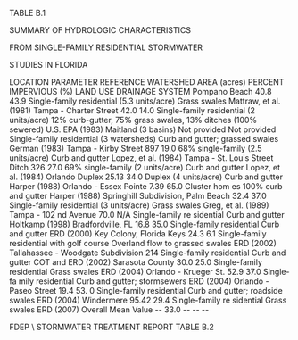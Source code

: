  TABLE  B.1 
 

 SUMMARY  OF  HYDROLOGIC  CHARACTERISTICS 

 FROM  SINGLE-FAMILY  RESIDENTIAL  STORMWATER 

 STUDIES  IN  FLORIDA
 
 
LOCATION 
PARAMETER 
REFERENCE 
WATERSHED 
AREA 
(acres) 
PERCENT 
IMPERVIOUS 
(%) 
LAND  USE 
DRAINAGE 
SYSTEM 
Pompano Beach 40.8 43.9 Single-family  residential 
(5.3 units/acre) 
Grass swales Mattraw, et al. 
(1981) 
Tampa - Charter 
Street 
42.0 14.0 Single-family residential 
(2 units/acre) 
12% curb-gutter, 75% 
grass swales, 13% ditches 
(100% sewered) 
U.S. EPA 
(1983) 
Maitland (3 basins) Not provided Not 
provided Single-family residential 
(3 watersheds) 
Curb and gutter; 
grassed swales 
German (1983) 
Tampa - Kirby Street 897 19.0 68% single-family 
(2.5 units/acre) 
Curb and gutter Lopez, et al. 
(1984) 
Tampa - St. Louis 
Street Ditch 
326 27.0 69% single-family 
(2 units/acre) 
Curb and gutter Lopez, et al. 
(1984) 
Orlando Duplex 25.13 34.0 Duplex (4 units/acre) Curb and gutter Harper (1988) 
Orlando - Essex Pointe 7.39 65.0 Cluster hom
es 100% curb and gutter Harper (1988) 
Springhill Subdivision, 
Palm Beach 
32.4 37.0 Single-family residential 
(3 units/acre) 
Grass swales Greg, et al. 
(1989) 
Tampa - 102
nd
 Avenue 70.0 N/A Single-family re
sidential Curb and gutter Holtkamp 
(1998) 
Bradfordville, FL 16.8 35.0 Single-family 
residential Curb and gutter ERD (2000) 
Key Colony, 
Florida Keys 
24.3 6.1 Single-family residential 
with golf course 
Overland flow to 
grassed swales 
ERD (2002) 
Tallahassee - Woodgate 
Subdivision 
214  Single-family residential Curb and gutter COT and ERD 
(2002) 
Sarasota County 30.0 25.0 Single-family 
residential Grass swales ERD (2004) 
Orlando - Krueger St. 52.9 37.0 Single-fa
mily residential Curb and gutter; 
stormsewers 
ERD (2004) 
Orlando - Paseo Street 19.4 53.
0 Single-family residential Curb and gutter; roadside 
swales 
ERD (2004) 
Windermere 95.42 29.4 Single-family re
sidential Grass swales ERD (2007) 
Overall Mean Value -- 33.0 -- -- -- 

 
FDEP \ STORMWATER  TREATMENT  REPORT 
 TABLE  B.2 
